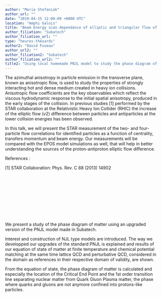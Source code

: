 ```yaml
---
author: "Maria Stefaniak"
author_url: ""
date: "2019-04-25 12:00:09 +0000 UTC"
location: "Amphi Galois"
title: "Beam Energy scan dependance of elliptic and triangular flow of identified hadrons in the STAR experiment and the  EPOS model"
author_filiation: "Subatech"
author_filiation_url: ""
type: "heures-thésards"
author2: "David Fuseau"
author_url2: ""
author_filiation2: "Subatech"
author_filiation_url2: ""
title2: "Using local homemade PNJL model to study the phase diagram of matter"
---
```




The azimuthal anisotropy in particle emission in the transverse plane, known as anisotropic flow, is used to study the properties of strongly interacting hot and dense medium created in heavy ion collisions. Anisotropic flow coefficients are the key observables which reflect the viscous hydrodynamic response to the initial spatial anisotropy, produced in the early stages of the collision. In previous studies [1] performed by the STAR collaboration at the Relativistic Heavy Ion Collider (RHIC) the increase of the elliptic flow (v2) difference between particles and antiparticles at the lower collision energies has been observed.

In this talk, we will present the STAR measurement of the two- and four-particle flow correlations for identified particles as a function of centrality, transfers momentum and beam energy. Our measurements will be compared with the EPOS model simulations as well, that will help in better understanding the sources of the proton-antiproton elliptic flow difference.

References :

[1] STAR Collaboration: Phys. Rev. C 88 (2013) 14902


 


 


 


 




 


<!-- SUMMARY2 -->

We present a study of the phase diagram of matter using an upgraded version of the PNJL model made in Subatech.

Interest and construction of NJL type models are introduced. The way we developped our upgrades of the standard PNJL is explained and results of our equation of state of matter at finite temperature and chemical potential matching at the same time lattice QCD and perturbative QCD, considered in the domain as references in their respective domain of validity, are shown.

From the equation of state, the phase diagram of matter is calculated and especially the location of the Critical End Point and the 1st order transition line separating nuclear matter from Quark Gluon Plasma matter, the phase where quarks and gluons are not anymore confined into protons-like particles.
